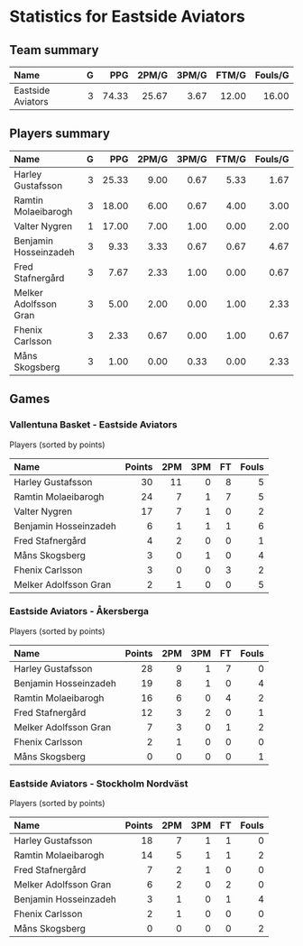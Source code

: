 # Statistics for Eastside Aviators

## Team summary

| Name | G | PPG | 2PM/G | 3PM/G | FTM/G | Fouls/G |
|:-----|--:|----:|------:|------:|------:|--------:|
| Eastside Aviators | 3 | 74.33 | 25.67 | 3.67 | 12.00 | 16.00 |

## Players summary

| Name | G | PPG | 2PM/G | 3PM/G | FTM/G | Fouls/G |
|:-----|--:|----:|------:|------:|------:|--------:|
| Harley Gustafsson | 3 | 25.33 | 9.00 | 0.67 | 5.33 | 1.67 |
| Ramtin Molaeibarogh | 3 | 18.00 | 6.00 | 0.67 | 4.00 | 3.00 |
| Valter Nygren | 1 | 17.00 | 7.00 | 1.00 | 0.00 | 2.00 |
| Benjamin Hosseinzadeh | 3 | 9.33 | 3.33 | 0.67 | 0.67 | 4.67 |
| Fred Stafnergård | 3 | 7.67 | 2.33 | 1.00 | 0.00 | 0.67 |
| Melker Adolfsson Gran | 3 | 5.00 | 2.00 | 0.00 | 1.00 | 2.33 |
| Fhenix Carlsson | 3 | 2.33 | 0.67 | 0.00 | 1.00 | 0.67 |
| Måns Skogsberg | 3 | 1.00 | 0.00 | 0.33 | 0.00 | 2.33 |

## Games

### Vallentuna Basket - Eastside Aviators

Players (sorted by points)

| Name | Points | 2PM | 3PM | FT | Fouls |
|:-----|-------:|----:|----:|---:|------:|
| Harley Gustafsson | 30 | 11 |  0 |  8 |  5 |
| Ramtin Molaeibarogh | 24 |  7 |  1 |  7 |  5 |
| Valter Nygren | 17 |  7 |  1 |  0 |  2 |
| Benjamin Hosseinzadeh |  6 |  1 |  1 |  1 |  6 |
| Fred Stafnergård |  4 |  2 |  0 |  0 |  1 |
| Måns Skogsberg |  3 |  0 |  1 |  0 |  4 |
| Fhenix Carlsson |  3 |  0 |  0 |  3 |  2 |
| Melker Adolfsson Gran |  2 |  1 |  0 |  0 |  5 |

### Eastside Aviators - Åkersberga

Players (sorted by points)

| Name | Points | 2PM | 3PM | FT | Fouls |
|:-----|-------:|----:|----:|---:|------:|
| Harley Gustafsson | 28 |  9 |  1 |  7 |  0 |
| Benjamin Hosseinzadeh | 19 |  8 |  1 |  0 |  4 |
| Ramtin Molaeibarogh | 16 |  6 |  0 |  4 |  2 |
| Fred Stafnergård | 12 |  3 |  2 |  0 |  1 |
| Melker Adolfsson Gran |  7 |  3 |  0 |  1 |  2 |
| Fhenix Carlsson |  2 |  1 |  0 |  0 |  0 |
| Måns Skogsberg |  0 |  0 |  0 |  0 |  1 |

### Eastside Aviators - Stockholm Nordväst

Players (sorted by points)

| Name | Points | 2PM | 3PM | FT | Fouls |
|:-----|-------:|----:|----:|---:|------:|
| Harley Gustafsson | 18 |  7 |  1 |  1 |  0 |
| Ramtin Molaeibarogh | 14 |  5 |  1 |  1 |  2 |
| Fred Stafnergård |  7 |  2 |  1 |  0 |  0 |
| Melker Adolfsson Gran |  6 |  2 |  0 |  2 |  0 |
| Benjamin Hosseinzadeh |  3 |  1 |  0 |  1 |  4 |
| Fhenix Carlsson |  2 |  1 |  0 |  0 |  0 |
| Måns Skogsberg |  0 |  0 |  0 |  0 |  2 |

